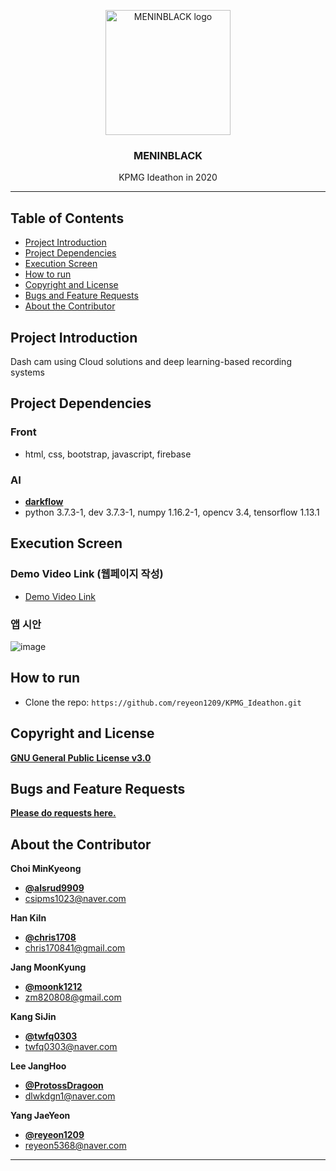 <p align="center">
  <a href="https://kpmg-15f97.firebaseapp.com/">
    <img src="https://user-images.githubusercontent.com/46713032/74825594-8ceab280-534d-11ea-8495-87a486e4f224.png" alt="MENINBLACK logo" width="200" height="200">
  </a>
</p>

<h3 align="center">MENINBLACK</h3>

<p align="center">
  KPMG Ideathon in 2020
</p>
   
    
* * *


## Table of Contents

- [Project Introduction](#Project-Introduction)
- [Project Dependencies](#Project-Dependencies)
- [Execution Screen](#Execution-Screen)
- [How to run](#How-to-run)
- [Copyright and License](#Copyright-and-License)
- [Bugs and Feature Requests](#Bugs-and-Feature-Requests)
- [About the Contributor](#About-the-Contributor)

   
## Project Introduction

Dash cam using Cloud solutions and deep learning-based recording systems


## Project Dependencies
### Front 
- html, css, bootstrap, javascript, firebase 
### AI
- [**darkflow**](https://github.com/thtrieu/darkflow/)    
- python 3.7.3-1, dev 3.7.3-1, numpy 1.16.2-1, opencv 3.4, tensorflow 1.13.1

   
## Execution Screen

### Demo Video Link (웹페이지 작성) 

- [Demo Video Link](https://kpmg-15f97.firebaseapp.com/)

### 앱 시안 

![image](https://user-images.githubusercontent.com/46713032/75092831-1ead2680-55bf-11ea-86fd-ce13b395ae52.png)


## How to run

- Clone the repo: `https://github.com/reyeon1209/KPMG_Ideathon.git`


## Copyright and License

[**GNU General Public License v3.0**](https://github.com/reyeon1209//KPMG_Ideathon/blob/master/LICENSE)


## Bugs and Feature Requests

[**Please do requests here.**](https://github.com/reyeon1209//KPMG_Ideathon/issues)
   
   
## About the Contributor

**Choi MinKyeong**
- [**@alsrud9909**](https://github.com/alsrud9909)   
- <csipms1023@naver.com>  

**Han KiIn**
- [**@chris1708**](https://github.com/chris1708)   
- <chris170841@gmail.com>

**Jang MoonKyung**
- [**@moonk1212**](https://github.com/moonk1212)   
- <zm820808@gmail.com> 

**Kang SiJin**
- [**@twfq0303**](https://github.com/twfq0303)   
- <twfq0303@naver.com>

**Lee JangHoo**
- [**@ProtossDragoon**](https://github.com/ProtossDragoon)   
- <dlwkdgn1@naver.com>

**Yang JaeYeon**
- [**@reyeon1209**](https://github.com/reyeon1209)   
- <reyeon5368@naver.com>   
    

* * *

